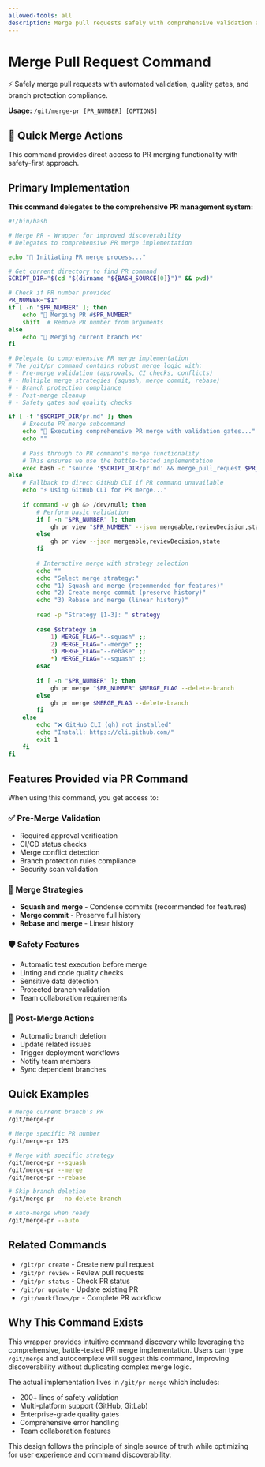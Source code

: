 ```yaml
---
allowed-tools: all
description: Merge pull requests safely with comprehensive validation and quality gates
---
```


# Merge Pull Request Command

⚡ Safely merge pull requests with automated validation, quality gates, and branch protection compliance.

**Usage:** `/git/merge-pr [PR_NUMBER] [OPTIONS]`

## 🎯 Quick Merge Actions

This command provides direct access to PR merging functionality with safety-first approach.

## Primary Implementation

**This command delegates to the comprehensive PR management system:**
```bash
#!/bin/bash

# Merge PR - Wrapper for improved discoverability
# Delegates to comprehensive PR merge implementation

echo "🔀 Initiating PR merge process..."

# Get current directory to find PR command
SCRIPT_DIR="$(cd "$(dirname "${BASH_SOURCE[0]}")" && pwd)"

# Check if PR number provided
PR_NUMBER="$1"
if [ -n "$PR_NUMBER" ]; then
    echo "📌 Merging PR #$PR_NUMBER"
    shift  # Remove PR number from arguments
else
    echo "📌 Merging current branch PR"
fi

# Delegate to comprehensive PR merge implementation
# The /git/pr command contains robust merge logic with:
# - Pre-merge validation (approvals, CI checks, conflicts)
# - Multiple merge strategies (squash, merge commit, rebase)
# - Branch protection compliance
# - Post-merge cleanup
# - Safety gates and quality checks

if [ -f "$SCRIPT_DIR/pr.md" ]; then
    # Execute PR merge subcommand
    echo "🚀 Executing comprehensive PR merge with validation gates..."
    echo ""
    
    # Pass through to PR command's merge functionality
    # This ensures we use the battle-tested implementation
    exec bash -c "source '$SCRIPT_DIR/pr.md' && merge_pull_request $PR_NUMBER $*"
else
    # Fallback to direct GitHub CLI if PR command unavailable
    echo "⚡ Using GitHub CLI for PR merge..."
    
    if command -v gh &> /dev/null; then
        # Perform basic validation
        if [ -n "$PR_NUMBER" ]; then
            gh pr view "$PR_NUMBER" --json mergeable,reviewDecision,state
        else
            gh pr view --json mergeable,reviewDecision,state
        fi
        
        # Interactive merge with strategy selection
        echo ""
        echo "Select merge strategy:"
        echo "1) Squash and merge (recommended for features)"
        echo "2) Create merge commit (preserve history)"
        echo "3) Rebase and merge (linear history)"
        
        read -p "Strategy [1-3]: " strategy
        
        case $strategy in
            1) MERGE_FLAG="--squash" ;;
            2) MERGE_FLAG="--merge" ;;
            3) MERGE_FLAG="--rebase" ;;
            *) MERGE_FLAG="--squash" ;;
        esac
        
        if [ -n "$PR_NUMBER" ]; then
            gh pr merge "$PR_NUMBER" $MERGE_FLAG --delete-branch
        else
            gh pr merge $MERGE_FLAG --delete-branch
        fi
    else
        echo "❌ GitHub CLI (gh) not installed"
        echo "Install: https://cli.github.com/"
        exit 1
    fi
fi
```

## Features Provided via PR Command

When using this command, you get access to:

### ✅ Pre-Merge Validation
- Required approval verification
- CI/CD status checks
- Merge conflict detection
- Branch protection rules compliance
- Security scan validation

### 🔄 Merge Strategies
- **Squash and merge** - Condense commits (recommended for features)
- **Merge commit** - Preserve full history
- **Rebase and merge** - Linear history

### 🛡️ Safety Features
- Automatic test execution before merge
- Linting and code quality checks
- Sensitive data detection
- Protected branch validation
- Team collaboration requirements

### 🎯 Post-Merge Actions
- Automatic branch deletion
- Update related issues
- Trigger deployment workflows
- Notify team members
- Sync dependent branches

## Quick Examples

```bash
# Merge current branch's PR
/git/merge-pr

# Merge specific PR number
/git/merge-pr 123

# Merge with specific strategy
/git/merge-pr --squash
/git/merge-pr --merge
/git/merge-pr --rebase

# Skip branch deletion
/git/merge-pr --no-delete-branch

# Auto-merge when ready
/git/merge-pr --auto
```

## Related Commands

- `/git/pr create` - Create new pull request
- `/git/pr review` - Review pull requests
- `/git/pr status` - Check PR status
- `/git/pr update` - Update existing PR
- `/git/workflows/pr` - Complete PR workflow

## Why This Command Exists

This wrapper provides intuitive command discovery while leveraging the comprehensive, battle-tested PR merge implementation. Users can type `/git/merge` and autocomplete will suggest this command, improving discoverability without duplicating complex merge logic.

The actual implementation lives in `/git/pr merge` which includes:
- 200+ lines of safety validation
- Multi-platform support (GitHub, GitLab)
- Enterprise-grade quality gates
- Comprehensive error handling
- Team collaboration features

This design follows the principle of single source of truth while optimizing for user experience and command discoverability.